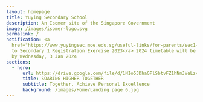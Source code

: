 ```yaml
---
layout: homepage
title: Yuying Secondary School
description: An Isomer site of the Singapore Government
image: /images/isomer-logo.svg
permalink: /
notification: <a
  href="https://www.yuyingsec.moe.edu.sg/useful-links/for-parents/sec1-reg-2023/">Guide
  to Secondary 1 Registration Exercise 2023</a> 2024 timetable will be uploaded
  by Wednesday, 3 Jan 2024
sections:
  - hero:
      url: https://drive.google.com/file/d/1NIo5JDhaGPlSbtvFZ1hNmJVeLzvrqsmo/view?usp=share_link
      title: SOARING HIGHER TOGETHER
      subtitle: Together, Achieve Personal Excellence
      background: /images/Home/Landing page 6.jpg
---
```

